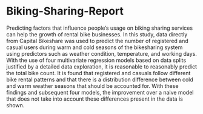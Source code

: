 # Biking-Sharing-Report

Predicting factors that influence people’s usage on biking sharing services can help the growth of rental bike businesses. In this study, data directly from Capital Bikeshare was used to predict the number of registered and casual users during warm and cold seasons of the bikesharing system using predictors such as weather condition, temperature, and working days. With the use of four multivariate regression models based on data splits justified by a detailed data exploration, it is reasonable to reasonably predict the total bike count. It is found that registered and casuals follow different bike rental patterns and that there is a distribution difference between cold and warm weather seasons that should be accounted for. With these findings and subsequent four models, the improvement over a naive model that does not take into account these differences present in the data is shown.
